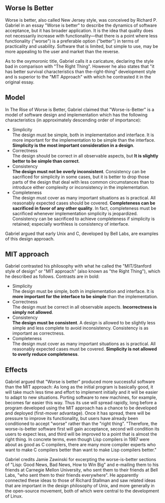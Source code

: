 ## Worse Is Better

Worse is better, also called New Jersey style, was conceived by Richard P. Gabriel in an essay "Worse is better" to describe the dynamics of software acceptance, but it has broader application. It is the idea that quality does not necessarily increase with functionality—that there is a point where less functionality ("worse") is a preferable option ("better") in terms of practicality and usability. Software that is limited, but simple to use, may be more appealing to the user and market than the reverse.

As to the oxymoronic title, Gabriel calls it a caricature, declaring the style bad in comparison with "The Right Thing". However he also states that "it has better survival characteristics than the-right-thing" development style and is superior to the "MIT Approach" with which he contrasted it in the original essay.

## Model

In The Rise of Worse is Better, Gabriel claimed that "Worse-is-Better" is a model of software design and implementation which has the following characteristics (in approximately descending order of importance):

* Simplicity  
  The design must be simple, both in implementation and interface. It is more important for the implementation to be simple than the interface. **Simplicity is the most important consideration in a design**.
* Correctness  
  The design should be correct in all observable aspects, but **It is slightly better to be simple than correct**.
* Consistency  
  **The design must not be overly inconsistent**. Consistency can be sacrificed for simplicity in some cases, but it is better to drop those parts of the design that deal with less common circumstances than to introduce either complexity or inconsistency in the implementation.
* Completeness  
  The design must cover as many important situations as is practical. All reasonably expected cases should be covered. **Completeness can be sacrificed in favor of any other quality**. In fact, completeness must be sacrificed whenever implementation simplicity is jeopardized. Consistency can be sacrificed to achieve completeness if simplicity is retained; especially worthless is consistency of interface.

Gabriel argued that early Unix and C, developed by Bell Labs, are examples of this design approach.

## MIT approach

Gabriel contrasted his philosophy with what he called the "MIT/Stanford style of design" or "MIT approach" (also known as "the Right Thing"), which he described as follows. Contrasts are in bold:

* Simplicity  
  The design must be simple, both in implementation and interface. It is **more important for the interface to be simple** than the implementation.
* Correctness  
  The design must be correct in all observable aspects. **Incorrectness is simply not allowed**.
* Consistency  
  **The design must be consistent**. A design is allowed to be slightly less simple and less complete to avoid inconsistency. Consistency is as important as correctness.
* Completeness  
  The design must cover as many important situations as is practical. All reasonably expected cases must be covered. **Simplicity is not allowed to overly reduce completeness**. 

## Effects

Gabriel argued that "Worse is better" produced more successful software than the MIT approach: As long as the initial program is basically good, it will take much less time and effort to implement initially and it will be easier to adapt to new situations. Porting software to new machines, for example, becomes far easier this way. Thus its use will spread rapidly, long before a program developed using the MIT approach has a chance to be developed and deployed (first-mover advantage). Once it has spread, there will be pressure to improve its functionality, but users have already been conditioned to accept "worse" rather than the "right thing". "Therefore, the worse-is-better software first will gain acceptance, second will condition its users to expect less, and third will be improved to a point that is almost the right thing. In concrete terms, even though Lisp compilers in 1987 were about as good as C compilers, there are many more compiler experts who want to make C compilers better than want to make Lisp compilers better."

Gabriel credits Jamie Zawinski for excerpting the worse-is-better sections of "Lisp: Good News, Bad News, How to Win Big" and e-mailing them to his friends at Carnegie Mellon University, who sent them to their friends at Bell Labs, "who sent them to their friends everywhere". He apparently connected these ideas to those of Richard Stallman and saw related ideas that are important in the design philosophy of Unix, and more generally in the open-source movement, both of which were central to the development of Linux.